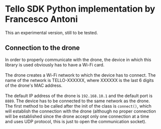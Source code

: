 # Tello SDK Python implementation by Francesco Antoni

This an experimental version, still to be tested.

## Connection to the drone

In order to properly communicate with the drone, the device in which this library is used obviously has to have a Wi-Fi
card. <br><br> The drone creates a Wi-Fi network to which the device has to connect. The name of the network is
TELLO-XXXXXX, where XXXXXX is the last 6 digits of the drone's MAC address.<br><br> The default IP address of the drone is
`192.168.10.1` and the default port is `8889`. The device has to be connected to the same network as the drone.
The first method to be called after the init of the class is `connect()`, which will establish the connection
with the drone (although no proper connection will be established since the drone accept only one connection at a
time and uses UDP protocol, this is just to open the communication socket).
